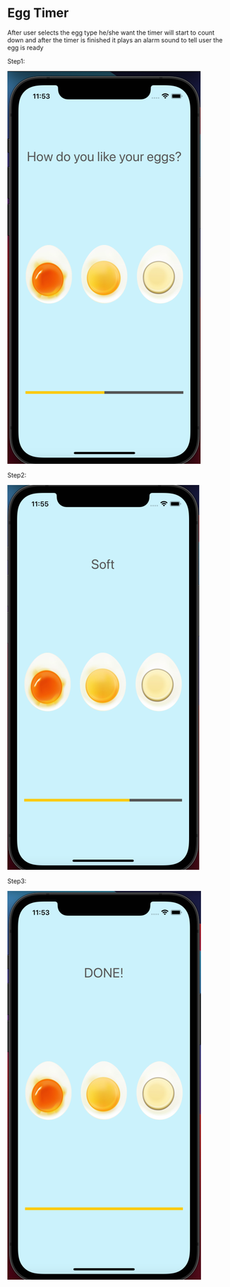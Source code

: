 
# Egg Timer
After user selects the egg type he/she want the timer will start to count down and after the timer is finished it plays an alarm sound to tell user the egg is ready

Step1:

![EggTimer App Step1](Egg1.png)

Step2:

![EggTimer App Step2](Egg2.png)

Step3:

![EggTimer App Step3](Egg3.png)
